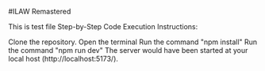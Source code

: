 #ILAW Remastered

This is test file Step-by-Step Code Execution Instructions:

Clone the repository.
Open the terminal
Run the command "npm install"
Run the command "npm run dev"
The server would have been started at your local host (http://localhost:5173/).

